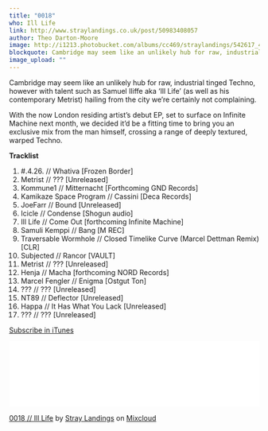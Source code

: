 ```yaml
---
title: "0018"
who: Ill Life
link: http://www.straylandings.co.uk/post/50983408057
author: Theo Darton-Moore
image: http://i1213.photobucket.com/albums/cc469/straylandings/542617_421019047984422_634196956_n.jpg
blockquote: Cambridge may seem like an unlikely hub for raw, industrial tinged Techno, however with talent such as Samuel Iliffe aka ‘Ill Life’ (as well as his contemporary Metrist) hailing from the city we’re certainly not complaining.
image_upload: ""
---
```

Cambridge may seem like an unlikely hub for raw, industrial tinged Techno, however with talent such as Samuel Iliffe aka ‘Ill Life’ (as well as his contemporary Metrist) hailing from the city we’re certainly not complaining.

With the now London residing artist’s debut EP, set to surface on Infinite Machine next month, we decided it’d be a fitting time to bring you an exclusive mix from the man himself, crossing a range of deeply textured, warped Techno.

**Tracklist**

  1. #.4.26. // Whativa [Frozen Border]
  2. Metrist // ??? [Unreleased]
  3. Kommune1 // Mitternacht [Forthcoming GND Records]
  4. Kamikaze Space Program // Cassini [Deca Records]
  5. JoeFarr // Bound [Unreleased]
  6. Icicle // Condense [Shogun audio]
  7. Ill Life // Come Out [forthcoming Infinite Machine]
  8. Samuli Kemppi // Bang [M REC]
  9. Traversable Wormhole // Closed Timelike Curve (Marcel Dettman Remix) [CLR]
  10. Subjected // Rancor [VAULT]
  11. Metrist // ??? [Unreleased]
  12. Henja // Macha [forthcoming NORD Records]
  13. Marcel Fengler // Enigma [Ostgut Ton]
  14. ??? // ??? [Unreleased]
  15. NT89 // Deflector [Unreleased]
  16. Happa // It Has What You Lack [Unreleased]
  17. ??? // ??? [Unreleased]

[Subscribe in iTunes](https://itunes.apple.com/gb/podcast/stray-landings-mix-series/id556425050?mt=2)

<iframe frameborder="0" height="132" src="//www.mixcloud.com/widget/iframe/?feed=http%3A%2F%2Fwww.mixcloud.com%2Fstraylandings%2F0018-ill-life%2F&embed_uuid=6e3137fc-e979-441c-ba77-90af75e4b864&stylecolor=&embed_type=widget_standard" width="100%"></iframe>

[0018 // Ill Life](http://www.mixcloud.com/straylandings/0018-ill-life/?utm_source=widget&utm_medium=web&utm_campaign=base_links&utm_term=resource_link) by [Stray Landings](http://www.mixcloud.com/straylandings/?utm_source=widget&utm_medium=web&utm_campaign=base_links&utm_term=profile_link) on [ Mixcloud](http://www.mixcloud.com/?utm_source=widget&utm_medium=web&utm_campaign=base_links&utm_term=homepage_link)